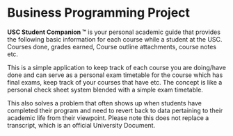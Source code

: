 # Business Programming Project

**USC Student Companion ™** is your personal academic guide that provides the following basic information for each course while a student at the USC. Courses done, grades earned, Course outline attachments, course notes etc.

This is a simple application to keep track of each course you are doing/have done and can serve as a personal exam timetable for the course which has final exams, keep track of your courses that have etc. The concept is like a personal check sheet system blended with a simple exam timetable.

This also solves a problem that often shows up when students have completed their program and need to revert back to data pertaining to their academic life from their viewpoint. Please note this does not replace a transcript, which is an official University Document.